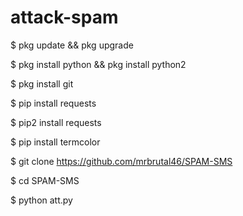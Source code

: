 # attack-spam

$ pkg update && pkg upgrade

$ pkg install python && pkg install python2

$ pkg install git

$ pip install requests

$ pip2 install requests

$ pip install termcolor

$ git clone https://github.com/mrbrutal46/SPAM-SMS

$ cd SPAM-SMS

$ python att.py
